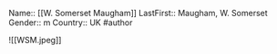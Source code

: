 Name:: [[W. Somerset Maugham]]
LastFirst:: Maugham, W. Somerset 
Gender:: m
Country:: UK
#author

![[WSM.jpeg]]